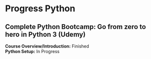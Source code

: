 # Progress Python
## Complete Python Bootcamp: Go from zero to hero in Python 3 (Udemy)
**Course Overview/Introduction:** Finished  
**Python Setup:** In Progress  
